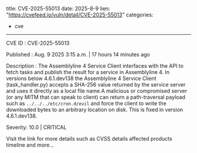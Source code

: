  
title: CVE-2025-55013
date: 2025-8-9
lien: "https://cvefeed.io/vuln/detail/CVE-2025-55013"
categories:
  - cve
---

CVE ID : CVE-2025-55013

Published :  Aug. 9
2025
3:15 a.m. | 17 hours
14 minutes ago

Description : The Assemblyline 4 Service Client interfaces with the API to fetch tasks and publish the result for a service in Assemblyline 4. In versions below 4.6.1.dev138
the Assemblyline 4 Service Client (task_handler.py) accepts a SHA-256 value returned by the service server and uses it directly as a local file name.A malicious or compromised server (or any MITM that can speak to client) can return a path-traversal payload such as `../../../etc/cron.d/evil` and force the client to write the downloaded bytes to an arbitrary location on disk. This is fixed in version 4.6.1.dev138.

Severity: 10.0 | CRITICAL

Visit the link for more details
such as CVSS details
affected products
timeline
and more...
